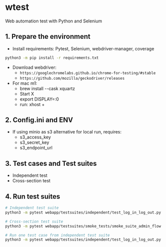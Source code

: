 # wtest
Web automation test with Python and Selenium

## 1. Prepare the environment
- Install requirements: Pytest, Selenium, webdriver-manager, coverage
```bash
python3 -m pip install -r requirements.txt
```
- Download webdriver: 
  + `https://googlechromelabs.github.io/chrome-for-testing/#stable`
  + `https://github.com/mozilla/geckodriver/releases`
- For mac m1:
  + brew install --cask xquartz
  + Start X
  + export DISPLAY=:0
  + run: xhost +

## 2. Config.ini and ENV

+ If using minio as s3 alternative for local run, requires:
  + s3_access_key
  + s3_secret_key
  + s3_endpoint_url

## 3. Test cases and Test suites
- Independent test
- Cross-section test

## 4. Run test suites
```bash
# Independent test suite
python3 -m pytest webapp/testsuites/independent/test_log_in_log_out.py -vv

# Cross-section test suite
python3 -m pytest webapp/testsuites/smoke_tests/smoke_suite_admin_flow.py -vv

# Run one test case from independent test suite
python3 -m pytest webapp/testsuites/independent/test_log_in_log_out.py::TestLogInLogOut::test_user_logs_out_successfully -vv
```
